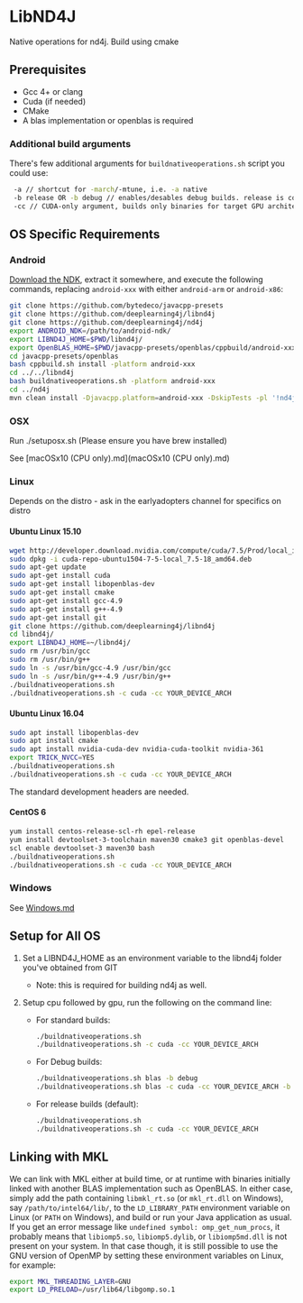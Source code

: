 # LibND4J

Native operations for nd4j. Build using cmake

## Prerequisites

* Gcc 4+ or clang
* Cuda (if needed)
* CMake
* A blas implementation or openblas is required

### Additional build arguments

There's few additional arguments for `buildnativeoperations.sh` script you could use:

```bash
 -a // shortcut for -march/-mtune, i.e. -a native
 -b release OR -b debug // enables/desables debug builds. release is considered by default
 -cc // CUDA-only argument, builds only binaries for target GPU architecture. use this for fast builds
```


## OS Specific Requirements

### Android

[Download the NDK](https://developer.android.com/ndk/downloads/), extract it somewhere, and execute the following commands, replacing `android-xxx` with either `android-arm` or `android-x86`:

```bash
git clone https://github.com/bytedeco/javacpp-presets
git clone https://github.com/deeplearning4j/libnd4j
git clone https://github.com/deeplearning4j/nd4j
export ANDROID_NDK=/path/to/android-ndk/
export LIBND4J_HOME=$PWD/libnd4j/
export OpenBLAS_HOME=$PWD/javacpp-presets/openblas/cppbuild/android-xxx/
cd javacpp-presets/openblas
bash cppbuild.sh install -platform android-xxx
cd ../../libnd4j
bash buildnativeoperations.sh -platform android-xxx
cd ../nd4j
mvn clean install -Djavacpp.platform=android-xxx -DskipTests -pl '!nd4j-backends/nd4j-backend-impls/nd4j-cuda,!nd4j-backends/nd4j-backend-impls/nd4j-cuda-platform'
```

### OSX

Run ./setuposx.sh (Please ensure you have brew installed)

See [macOSx10 (CPU only).md](macOSx10 (CPU only).md)

### Linux

Depends on the distro - ask in the earlyadopters channel for specifics
on distro

#### Ubuntu Linux 15.10

```bash
wget http://developer.download.nvidia.com/compute/cuda/7.5/Prod/local_installers/cuda-repo-ubuntu1504-7-5-local_7.5-18_amd64.deb
sudo dpkg -i cuda-repo-ubuntu1504-7-5-local_7.5-18_amd64.deb
sudo apt-get update
sudo apt-get install cuda
sudo apt-get install libopenblas-dev
sudo apt-get install cmake
sudo apt-get install gcc-4.9
sudo apt-get install g++-4.9
sudo apt-get install git
git clone https://github.com/deeplearning4j/libnd4j
cd libnd4j/
export LIBND4J_HOME=~/libnd4j/
sudo rm /usr/bin/gcc
sudo rm /usr/bin/g++
sudo ln -s /usr/bin/gcc-4.9 /usr/bin/gcc
sudo ln -s /usr/bin/g++-4.9 /usr/bin/g++
./buildnativeoperations.sh
./buildnativeoperations.sh -c cuda -сс YOUR_DEVICE_ARCH
```
#### Ubuntu Linux 16.04

```bash
sudo apt install libopenblas-dev
sudo apt install cmake
sudo apt install nvidia-cuda-dev nvidia-cuda-toolkit nvidia-361
export TRICK_NVCC=YES
./buildnativeoperations.sh
./buildnativeoperations.sh -c cuda -сс YOUR_DEVICE_ARCH

```

The standard development headers are needed.

#### CentOS 6

```bash
yum install centos-release-scl-rh epel-release
yum install devtoolset-3-toolchain maven30 cmake3 git openblas-devel
scl enable devtoolset-3 maven30 bash
./buildnativeoperations.sh
./buildnativeoperations.sh -c cuda -сс YOUR_DEVICE_ARCH
```

### Windows

See [Windows.md](windows.md)

## Setup for All OS

1. Set a LIBND4J_HOME as an environment variable to the libnd4j folder you've obtained from GIT
     *  Note: this is required for building nd4j as well.

2. Setup cpu followed by gpu, run the following on the command line:
     * For standard builds:
    
        ```bash
        ./buildnativeoperations.sh
        ./buildnativeoperations.sh -c cuda -сс YOUR_DEVICE_ARCH
        ```
        
     * For Debug builds:
     
        ```bash
        ./buildnativeoperations.sh blas -b debug
        ./buildnativeoperations.sh blas -c cuda -сс YOUR_DEVICE_ARCH -b debug
        ```
        
     * For release builds (default):
     
        ```bash
        ./buildnativeoperations.sh
        ./buildnativeoperations.sh -c cuda -сс YOUR_DEVICE_ARCH
        ```

## Linking with MKL

We can link with MKL either at build time, or at runtime with binaries initially linked with another BLAS implementation such as OpenBLAS. In either case, simply add the path containing `libmkl_rt.so` (or `mkl_rt.dll` on Windows), say `/path/to/intel64/lib/`, to the `LD_LIBRARY_PATH` environment variable on Linux (or `PATH` on Windows), and build or run your Java application as usual. If you get an error message like `undefined symbol: omp_get_num_procs`, it probably means that `libiomp5.so`, `libiomp5.dylib`, or `libiomp5md.dll` is not present on your system. In that case though, it is still possible to use the GNU version of OpenMP by setting these environment variables on Linux, for example:

```bash
export MKL_THREADING_LAYER=GNU
export LD_PRELOAD=/usr/lib64/libgomp.so.1
```

